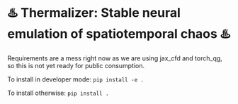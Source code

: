 # ♨️ Thermalizer: Stable neural emulation of spatiotemporal chaos ♨️ 
Requirements are a mess right now as we are using jax_cfd and torch_qg, so this is not yet ready for public consumption.

To install in developer mode:
```pip install -e .```

To install otherwise:
```pip install . ```
